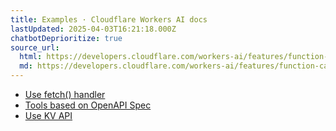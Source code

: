 ```yaml
---
title: Examples · Cloudflare Workers AI docs
lastUpdated: 2025-04-03T16:21:18.000Z
chatbotDeprioritize: true
source_url:
  html: https://developers.cloudflare.com/workers-ai/features/function-calling/embedded/examples/
  md: https://developers.cloudflare.com/workers-ai/features/function-calling/embedded/examples/index.md
---
```


* [Use fetch() handler](https://developers.cloudflare.com/workers-ai/features/function-calling/embedded/examples/fetch/)
* [Tools based on OpenAPI Spec](https://developers.cloudflare.com/workers-ai/features/function-calling/embedded/examples/openapi/)
* [Use KV API](https://developers.cloudflare.com/workers-ai/features/function-calling/embedded/examples/kv/)
